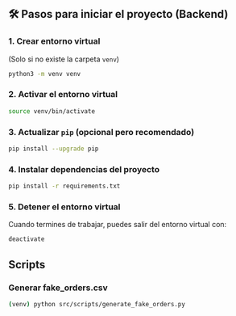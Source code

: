 ## 🛠️ Pasos para iniciar el proyecto (Backend)

### 1. Crear entorno virtual

(Solo si no existe la carpeta `venv`)

```bash
python3 -m venv venv
```

### 2. Activar el entorno virtual

```bash
source venv/bin/activate
```

### 3. Actualizar `pip` (opcional pero recomendado)

```bash
pip install --upgrade pip
```

### 4. Instalar dependencias del proyecto

```bash
pip install -r requirements.txt
```

### 5. Detener el entorno virtual

Cuando termines de trabajar, puedes salir del entorno virtual con:

```bash
deactivate
```

## Scripts

### Generar fake_orders.csv

```bash
(venv) python src/scripts/generate_fake_orders.py
```
